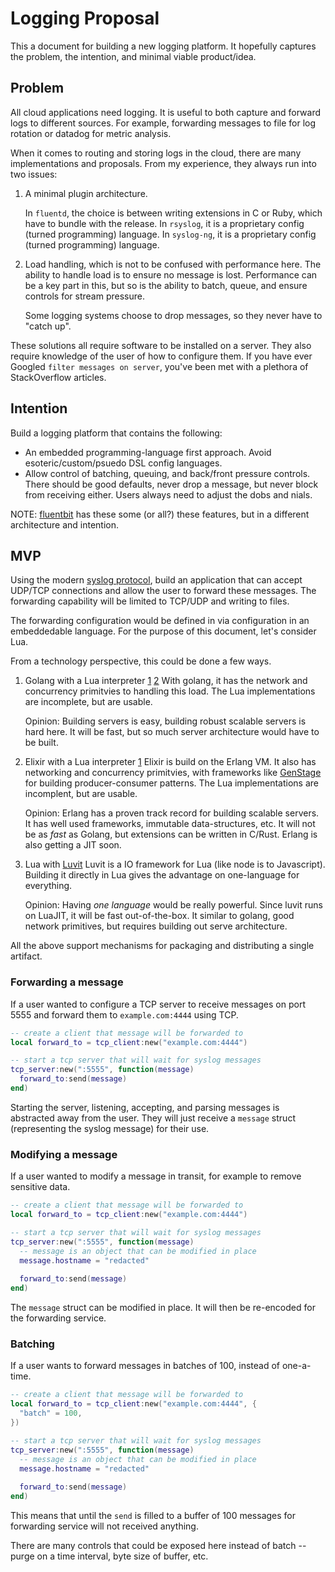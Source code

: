 # Logging Proposal

This a document for building a new logging platform. It hopefully captures the
problem, the intention, and minimal viable product/idea.

## Problem

All cloud applications need logging. It is useful to both capture and forward
logs to different sources. For example, forwarding messages to file for log
rotation or datadog for metric analysis.

When it comes to routing and storing logs in the cloud, there are many
implementations and proposals. From my experience, they always run into two
issues:

1. A minimal plugin architecture.

   In `fluentd`, the choice is between writing extensions in C or Ruby, which
   have to bundle with the release. In `rsyslog`, it is a proprietary config
   (turned programming) language. In `syslog-ng`, it is a proprietary config
   (turned programming) language.

2. Load handling, which is not to be confused with performance here. The ability
   to handle load is to ensure no message is lost. Performance can be a key part
   in this, but so is the ability to batch, queue, and ensure controls for
   stream pressure.

   Some logging systems choose to drop messages, so they never have to "catch
   up".

These solutions all require software to be installed on a server. They also
require knowledge of the user of how to configure them. If you have ever Googled
`filter messages on server`, you've been met with a plethora of StackOverflow
articles.

## Intention

Build a logging platform that contains the following:

- An embedded programming-language first approach. Avoid esoteric/custom/psuedo
  DSL config languages.
- Allow control of batching, queuing, and back/front pressure controls. There
  should be good defaults, never drop a message, but never block from receiving
  either. Users always need to adjust the dobs and nials.

NOTE: [fluentbit](https://fluentbit.io) has these some (or all?) these features,
but in a different architecture and intention.

## MVP

Using the modern [syslog protocol](https://tools.ietf.org/html/rfc5424), build
an application that can accept UDP/TCP connections and allow the user to forward
these messages. The forwarding capability will be limited to TCP/UDP and writing
to files.

The forwarding configuration would be defined in via configuration in an
embeddedable language. For the purpose of this document, let's consider Lua.

From a technology perspective, this could be done a few ways.

1. Golang with a Lua interpreter [1](https://github.com/yuin/gopher-lua)
   [2](https://github.com/Shopify/go-lua) With golang, it has the network and
   concurrency primitvies to handling this load. The Lua implementations are
   incomplete, but are usable.

   Opinion: Building servers is easy, building robust scalable servers is hard
   here. It will be fast, but so much server architecture would have to be
   built.

1. Elixir with a Lua interpreter [1](https://github.com/rvirding/luerl) Elixir
   is build on the Erlang VM. It also has networking and concurrency primitvies,
   with frameworks like [GenStage](https://github.com/elixir-lang/gen_stage) for
   building producer-consumer patterns. The Lua implementations are incomplent,
   but are usable.

   Opinion: Erlang has a proven track record for building scalable servers. It
   has well used frameworks, immutable data-structures, etc. It will not be as
   _fast_ as Golang, but extensions can be written in C/Rust. Erlang is also
   getting a JIT soon.

1. Lua with [Luvit](http://luvit.io/) Luvit is a IO framework for Lua (like node
   is to Javascript). Building it directly in Lua gives the advantage on
   one-language for everything.

   Opinion: Having _one language_ would be really powerful. Since luvit runs on
   LuaJIT, it will be fast out-of-the-box. It similar to golang, good network
   primitives, but requires building out serve architecture.

All the above support mechanisms for packaging and distributing a single
artifact.

### Forwarding a message

If a user wanted to configure a TCP server to receive messages on port 5555 and
forward them to `example.com:4444` using TCP.

```lua
-- create a client that message will be forwarded to
local forward_to = tcp_client:new("example.com:4444")

-- start a tcp server that will wait for syslog messages
tcp_server:new(":5555", function(message)
  forward_to:send(message)
end)
```

Starting the server, listening, accepting, and parsing messages is abstracted
away from the user. They will just receive a `message` struct (representing the
syslog message) for their use.

### Modifying a message

If a user wanted to modify a message in transit, for example to remove sensitive
data.

```lua
-- create a client that message will be forwarded to
local forward_to = tcp_client:new("example.com:4444")

-- start a tcp server that will wait for syslog messages
tcp_server:new(":5555", function(message)
  -- message is an object that can be modified in place
  message.hostname = "redacted"
  
  forward_to:send(message)
end)
```

The `message` struct can be modified in place. It will then be re-encoded for
the forwarding service.

### Batching

If a user wants to forward messages in batches of 100, instead of one-a-time.

```lua
-- create a client that message will be forwarded to
local forward_to = tcp_client:new("example.com:4444", {
  "batch" = 100,
})

-- start a tcp server that will wait for syslog messages
tcp_server:new(":5555", function(message)
  -- message is an object that can be modified in place
  message.hostname = "redacted"
  
  forward_to:send(message)
end)
```

This means that until the `send` is filled to a buffer of 100 messages for
forwarding service will not received anything.

There are many controls that could be exposed here instead of batch -- purge on
a time interval, byte size of buffer, etc.
